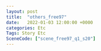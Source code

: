 ```yaml
---
layout: post
title:  "others_free97"
date:   2022-01-03 12:00:00 +0000
categories: Etc
Tags: Story Etc
SceneCode: ["scene_free97_q1_s20"]
---
```

